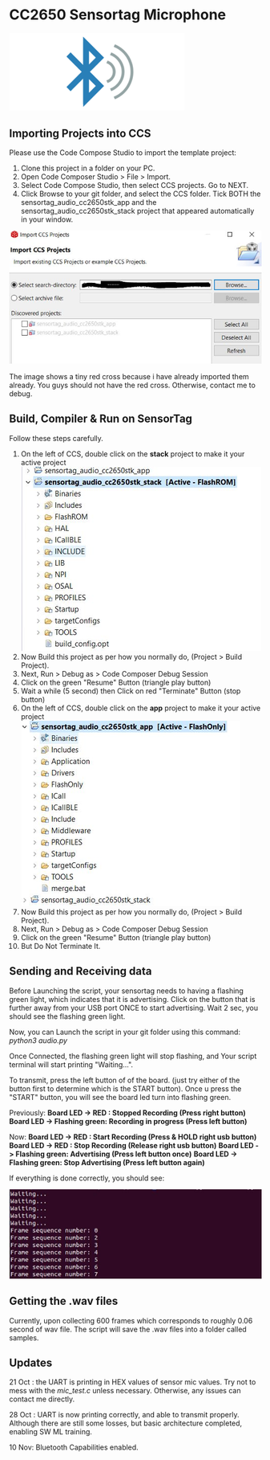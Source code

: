 # CC2650 Sensortag Microphone

<img src="images/BLE_Header.png" alt="ble" width="350"/>

## Importing Projects into CCS
Please use the Code Compose Studio to import the template project:  
1. Clone this project in a folder on your PC. 
2. Open Code Composer Studio > File > Import.  
3. Select Code Compose Studio, then select CCS projects. Go to NEXT.  
4. Click Browse to your git folder, and select the CCS folder. Tick BOTH the sensortag_audio_cc2650stk_app and the sensortag_audio_cc2650stk_stack project that appeared automatically in your window. 

![stack](images/CCS_0.JPG) 

The image shows a tiny red cross because i have already imported them already. You guys should not have the red cross. Otherwise, contact me to debug. 

## Build, Compiler & Run on SensorTag
Follow these steps carefully. 
1. On the left of CCS, double click on the **stack** project to make it your active project 
![stack](images/CCS_1.JPG)
2. Now Build this project as per how you normally do, (Project > Build Project). 
3. Next, Run > Debug as > Code Composer Debug Session 
4. Click on the green "Resume" Button (triangle play button) 
5. Wait a while (5 second) then Click on red "Terminate" Button (stop button)
6. On the left of CCS, double click on the **app** project to make it your active project 
![app](images/CCS_2.JPG)
7. Now Build this project as per how you normally do, (Project > Build Project). 
8. Next, Run > Debug as > Code Composer Debug Session 
9. Click on the green "Resume" Button (triangle play button) 
10. But Do Not Terminate It.


## Sending and Receiving data
Before Launching the script, your sensortag needs to having a flashing green light, which indicates that it is advertising. Click on the button that is further away from your USB port ONCE to start advertising. Wait 2 sec, you should see the flashing green light. 

Now, you can Launch the script in your git folder using this command:
*python3 audio.py*

Once Connected, the flashing green light will stop flashing, and Your script terminal will start printing "Waiting...". 

To transmit, press the left button of of the board. (just try either of the button first to determine which is the START button). Once u press the "START" button, you will see the board led turn into flashing green.

Previously:
**Board LED -> RED : Stopped Recording (Press right button)**
**Board LED -> Flashing green: Recording in progress (Press left button)** 

Now: 
**Board LED -> RED : Start Recording (Press & HOLD right usb button)**
**Board LED -> RED : Stop Recording (Release right usb button)**
**Board LED -> Flashing green: Advertising (Press left button once)** 
**Board LED -> Flashing green: Stop Advertising (Press left button again)** 

If everything is done correctly, you should see:

![stack](images/correct.JPG) 

## Getting the .wav files 
Currently, upon collecting 600 frames which corresponds to roughly 0.06 second of wav file. The script will save the .wav files into a folder called samples. 

## Updates 
21 Oct : the UART is printing in HEX values of sensor mic values. 
Try not to mess with the *mic_test.c* unless necessary. Otherwise, any issues can contact me directly. 

28 Oct : UART is now printing correctly, and able to transmit properly. Although there are still some losses, but basic architecture completed, enabling SW ML training. 

10 Nov:  Bluetooth Capabilities enabled. 
